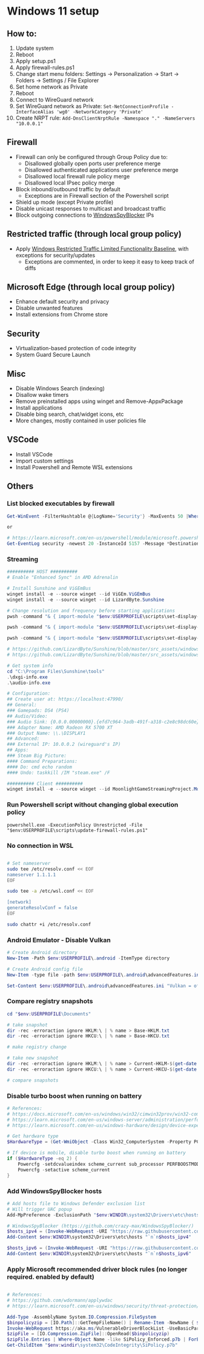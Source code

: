 # Windows 11 setup

## How to:
1. Update system
2. Reboot
3. Apply setup.ps1
4. Apply firewall-rules.ps1
5. Change start menu folders: Settings -> Personalization -> Start -> Folders -> Settings / File Explorer
6. Set home network as Private
7. Reboot
8. Connect to WireGuard network
9. Set WireGuard network as Private: ```Set-NetConnectionProfile -InterfaceAlias 'wg0' -NetworkCategory 'Private'```
10. Create NRPT rule: ```Add-DnsClientNrptRule -Namespace "." -NameServers "10.0.0.1"```

## Firewall
- Firewall can only be configured through Group Policy due to:
  - Disallowed globally open ports user preference merge
  - Disallowed authenticated applications user preference merge
  - Disallowed local firewall rule policy merge
  - Disallowed local IPsec policy merge
- Block inbound/outbound traffic by default
  - Exceptions are in Firewall section of the Powershell script
- Shield up mode (except Private profile)
- Disable unicast responses to multicast and broadcast traffic
- Block outgoing connections to [WindowsSpyBlocker](https://raw.githubusercontent.com/crazy-max/WindowsSpyBlocker/master/data/firewall/spy.txt) IPs

## Restricted traffic (through local group policy)
- Apply [Windows Restricted Traffic Limited Functionality Baseline](https://learn.microsoft.com/en-us/windows/privacy/manage-connections-from-windows-operating-system-components-to-microsoft-services), with exceptions for security/updates
  - Exceptions are commented, in order to keep it easy to keep track of diffs

## Microsoft Edge (through local group policy)
- Enhance default security and privacy
- Disable unwanted features
- Install extensions from Chrome store

## Security
- Virtualization-based protection of code integrity
- System Guard Secure Launch

## Misc
- Disable Windows Search (indexing)
- Disallow wake timers
- Remove preinstalled apps using winget and Remove-AppxPackage
- Install applications
- Disable bing search, chat/widget icons, etc
- More changes, mostly contained in user policies file

## VSCode
- Install VSCode
- Import custom settings
- Install Powershell and Remote WSL extensions

## Others

### List blocked executables by firewall
```powershell
Get-WinEvent -FilterHashtable @{LogName='Security'} -MaxEvents 50 |Where-Object -Property Message -Match "Outbound:*" | Select-Object -Unique -ExpandProperty Message

or

# https://learn.microsoft.com/en-us/powershell/module/microsoft.powershell.management/get-eventlog
Get-EventLog security -newest 20 -InstanceId 5157 -Message *Destination* | format-table -wrap
```

### Streaming
```powershell
########## HOST ##########
# Enable "Enhanced Sync" in AMD Adrenalin

# Install Sunshine and ViGEmBus
winget install -e --source winget --id ViGEm.ViGEmBus
winget install -e --source winget --id LizardByte.Sunshine

# Change resolution and frequency before starting applications
pwsh -command "& { import-module "$env:USERPROFILE\scripts\set-display-resolution-frequency\main.psm1"; Set-DisplayResolutionFrequency 1920 1080 60 }"

pwsh -command "& { import-module "$env:USERPROFILE\scripts\set-display-resolution-frequency\main.psm1"; Set-DisplayResolutionFrequency 3440 1440 144 }"

pwsh -command "& { import-module "$env:USERPROFILE\scripts\set-display-resolution-frequency\main.psm1"; Set-DisplayResolutionFrequency 1280 800 60 }"

# https://github.com/LizardByte/Sunshine/blob/master/src_assets/windows/misc/firewall/add-firewall-rule.bat
# https://github.com/LizardByte/Sunshine/blob/master/src_assets/windows/misc/service/install-service.bat

# Get system info
cd "C:\Program Files\Sunshine\tools"
.\dxgi-info.exe
.\audio-info.exe

# Configuration:
## Create user at: https://localhost:47990/
## General:
### Gamepads: DS4 (PS4)
## Audio/Video:
### Audio Sink: {0.0.0.00000000}.{efd7c964-3adb-491f-a318-c2e8c98dc60e}
### Adapter Name: AMD Radeon RX 5700 XT
### Output Name: \\.\DISPLAY1
## Advanced:
### External IP: 10.0.0.2 (wireguard's IP)
## Apps:
### Steam Big Picture:
#### Command Preparations: 
#### Do: cmd echo random
#### Undo: taskkill /IM "steam.exe" /F

########## Client ##########
winget install -e --source winget --id MoonlightGameStreamingProject.Moonlight
```

### Run Powershell script without changing global execution policy
```
powershell.exe -ExecutionPolicy Unrestricted -File "$env:USERPROFILE\scripts\update-firewall-rules.ps1"
```

### No connection in WSL
```bash

# Set nameserver
sudo tee /etc/resolv.conf << EOF
nameserver 1.1.1.1
EOF

sudo tee -a /etc/wsl.conf << EOF

[network]
generateResolvConf = false
EOF

sudo chattr +i /etc/resolv.conf
```

### Android Emulator - Disable Vulkan
```powershell
# Create Android directory
New-Item -Path $env:USERPROFILE\.android -ItemType directory

# Create Android config file
New-Item -type file -path $env:USERPROFILE\.android\advancedFeatures.ini -force

Set-Content $env:USERPROFILE\.android\advancedFeatures.ini "Vulkan = off`nGLDirectMem = on"
```

### Compare registry snapshots
```powershell
cd "$env:USERPROFILE\Documents"

# take snapshot
dir -rec -erroraction ignore HKLM:\ | % name > Base-HKLM.txt
dir -rec -erroraction ignore HKCU:\ | % name > Base-HKCU.txt

# make registry change

# take new snapshot
dir -rec -erroraction ignore HKLM:\ | % name > Current-HKLM-$(get-date -f yyyy-MM-dd).txt
dir -rec -erroraction ignore HKCU:\ | % name > Current-HKCU-$(get-date -f yyyy-MM-dd).txt

# compare snapshots
```

### Disable turbo boost when running on battery
```powershell
# References:
# https://docs.microsoft.com/en-us/windows/win32/cimwin32prov/win32-computersystem
# https://learn.microsoft.com/en-us/windows-server/administration/performance-tuning/hardware/power/power-performance-tuning#processor-performance-boost-mode
# https://learn.microsoft.com/en-us/windows-hardware/design/device-experiences/powercfg-command-line-options

# Get hardware type
$HardwareType = (Get-WmiObject -Class Win32_ComputerSystem -Property PCSystemType).PCSystemType

# If device is mobile, disable turbo boost when running on battery
if ($HardwareType -eq 2) {
    Powercfg -setdcvalueindex scheme_current sub_processor PERFBOOSTMODE 0
    Powercfg -setactive scheme_current
}
```

### Add WindowsSpyBlocker hosts
```powershell
# Add hosts file to Windows Defender exclusion list
# Will trigger UAC popup
Add-MpPreference -ExclusionPath "$env:WINDIR\system32\Drivers\etc\hosts"

# WindowsSpyBlocker (https://github.com/crazy-max/WindowsSpyBlocker/)
$hosts_ipv4 = (Invoke-WebRequest -URI "https://raw.githubusercontent.com/crazy-max/WindowsSpyBlocker/master/data/hosts/spy.txt").Content
Add-Content $env:WINDIR\system32\Drivers\etc\hosts "`n`n$hosts_ipv4"

$hosts_ipv6 = (Invoke-WebRequest -URI "https://raw.githubusercontent.com/crazy-max/WindowsSpyBlocker/master/data/hosts/spy_v6.txt").Content
Add-Content $env:WINDIR\system32\Drivers\etc\hosts "`n`n$hosts_ipv6"
```

### Apply Microsoft recommended driver block rules (no longer required. enabled by default)
```powershell

# References:
# https://github.com/wdormann/applywdac
# https://learn.microsoft.com/en-us/windows/security/threat-protection/windows-defender-application-control/microsoft-recommended-driver-block-rules

Add-Type -AssemblyName System.IO.Compression.FileSystem
$binpolicyzip = [IO.Path]::GetTempFileName() | Rename-Item -NewName { $_ -replace 'tmp$', 'zip' } –PassThru
Invoke-WebRequest https://aka.ms/VulnerableDriverBlockList -UseBasicParsing -OutFile $binpolicyzip
$zipFile = [IO.Compression.ZipFile]::OpenRead($binpolicyzip)
$zipFile.Entries | Where-Object Name -like SiPolicy_Enforced.p7b | ForEach-Object { [System.IO.Compression.ZipFileExtensions]::ExtractToFile($_, "$env:windir\system32\CodeIntegrity\SiPolicy.p7b", $true) }
Get-ChildItem "$env:windir\system32\CodeIntegrity\SiPolicy.p7b"
```